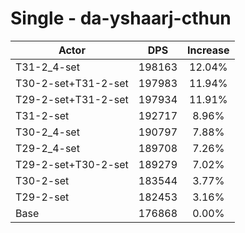 # Single - da-yshaarj-cthun
| Actor | DPS | Increase |
|---|:---:|:---:|
|T31-2_4-set|198163|12.04%|
|T30-2-set+T31-2-set|197983|11.94%|
|T29-2-set+T31-2-set|197934|11.91%|
|T31-2-set|192717|8.96%|
|T30-2_4-set|190797|7.88%|
|T29-2_4-set|189708|7.26%|
|T29-2-set+T30-2-set|189279|7.02%|
|T30-2-set|183544|3.77%|
|T29-2-set|182453|3.16%|
|Base|176868|0.00%|
